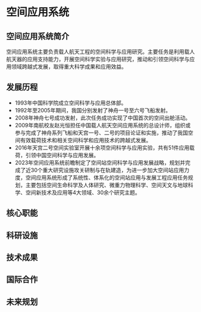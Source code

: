 <!--
 * @Author: blueWALL-E
 * @Date: 2025-06-24 15:02:39
 * @LastEditTime: 2025-07-02 15:34:41
 * @FilePath: \Chinese Aerospace History\中国航天纪传史\工程纪\载人航天工程\十四大分系统介绍\空间应用系统.md
 * @Description: 空间应用系统
 * @Wearing:  Read only, do not modify place!!! 
 * @Shortcut keys:  ctrl+alt+/ ctrl+alt+z
-->

# 空间应用系统
## 空间应用系统简介
空间应用系统主要负责载人航天工程的空间科学与应用研究。主要任务是利用载人航天器的应用支持能力，开展空间科学实验与应用研究，推动和引领空间科学与应用领域跨越式发展，取得重大科学成果和应用效益。
## 发展历程
* 1993年中国科学院成立空间科学与应用总体部。
* 1992年至2005年期间，我国分别发射了神舟一号至六号飞船发射。
* 2008年神舟七号成功发射，此次任务成功实现了中国首次的空间出舱活动。
* 2009年南航校友赵光恒担任中国载人航天空间应用系统的总设计师，组织或参与完成了神舟系列飞船和天宫一号、二号的项目论证和实施，推动了我国空间有效载荷技术和相关空间科学和应用技术的跨越式发展。
* 2016年天宫二号空间实验室开展十余项空间科学与应用实验，共有51件应用载荷，引领中国空间科学与应用发展。
* 2023年空间应用系统前瞻制定了空间站空间科学与应用发展战略，规划并完成了近30个重大研究设施攻关研制与在轨建造，为进一步加大空间站应用力度，空间应用系统形成了系统性、体系化的空间站应用与发展工程应用任务规划，主要包括空间生命科学及人体研究、微重力物理科学、空间天文与地球科学、空间新技术及应用等4大领域、30余个研究主题。
## 核心职能
## 科研设施
## 技术成果
## 国际合作
## 未来规划

